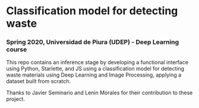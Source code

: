# Classification model for detecting waste
### Spring 2020, Universidad de Piura (UDEP) - Deep Learning course

This repo contains an inference stage by developing a functional interface using Python, Starlette, and JS using a classification model for detecting waste materials using Deep Learning and Image Processing, applying a dataset built from scratch. 

Thanks to Javier Seminario and Lenin Morales for their contribution to these project.
